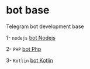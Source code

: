 # bot base

Telegram bot development base 


 1- `nodejs` 
 [bot Nodejs](http://github.com/ayhan-dev/botbase/NODELS)

 2- `PHP` 
 [bot Php](http://github.com/ayhan-dev/botbase/Php)

 3- `Kotlin` 
 [bot Kotlin](http://github.com/ayhan-dev/botbase/Kotlin)
